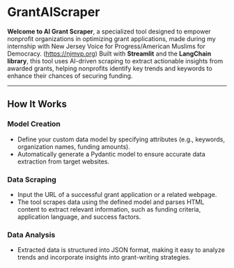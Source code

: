 # GrantAIScraper

**Welcome to AI Grant Scraper**, a specialized tool designed to empower nonprofit organizations in optimizing grant applications, made during my internship with New Jersey Voice for Progress/American Muslims for Democracy. (https://njmvp.org)
Built with **Streamlit** and the **LangChain library**, this tool uses AI-driven scraping to extract actionable insights from awarded grants, helping nonprofits identify key trends and keywords to enhance their chances of securing funding.  

---

## **How It Works**  
### Model Creation
- Define your custom data model by specifying attributes (e.g., keywords, organization names, funding amounts).  
- Automatically generate a Pydantic model to ensure accurate data extraction from target websites.  

### Data Scraping
- Input the URL of a successful grant application or a related webpage.  
- The tool scrapes data using the defined model and parses HTML content to extract relevant information, such as funding criteria, application language, and success factors.  

### Data Analysis 
- Extracted data is structured into JSON format, making it easy to analyze trends and incorporate insights into grant-writing strategies.  
